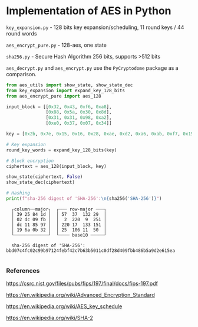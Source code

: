 # Implementation of AES in Python


`key_expansion.py` - 128 bits key expansion/scheduling, 11 round keys / 44 round words

`aes_encrypt_pure.py` - 128-aes, one state

`sha256.py` - Secure Hash Algorithm 256 bits, supports >512 bits

`aes_decrypt.py` and `aes_encrypt.py` use the `PyCryptodome` package as a comparison. <br>

```python
from aes_utils import show_state, show_state_dec
from key_expansion import expand_key_128_bits
from aes_encrypt_pure import aes_128

input_block = [[0x32, 0x43, 0xf6, 0xa8],
               [0x88, 0x5a, 0x30, 0x8d],
               [0x31, 0x31, 0x98, 0xa2],
               [0xe0, 0x37, 0x07, 0x34]]

key = [0x2b, 0x7e, 0x15, 0x16, 0x28, 0xae, 0xd2, 0xa6, 0xab, 0xf7, 0x15, 0x88, 0x09, 0xcf, 0x4f, 0x3c]

# Key expansion
round_key_words = expand_key_128_bits(key)

# Block encryption
ciphertext = aes_128(input_block, key)

show_state(ciphertext, False)
show_state_dec(ciphertext)

# Hashing
print(f"sha-256 digest of 'SHA-256':\n{sha256('SHA-256')}")


```



```
  ┌column──major┐  ┌─── row-major ───┐
  │ 39 25 84 1d │  │ 57  37  132 29  │
  │ 02 dc 09 fb │  │  2  220  9  251 │
  │ dc 11 85 97 │  │ 220 17  133 151 │
  │ 19 6a 0b 32 │  │ 25  106 11  50  │
  └─────────────┘  └──── base10 ─────┘

  sha-256 digest of 'SHA-256': bbd07c4fc02c99b97124febf42c7b63b5011c0df28d409fbb486b5a9d2e615ea


```

### References
https://csrc.nist.gov/files/pubs/fips/197/final/docs/fips-197.pdf

https://en.wikipedia.org/wiki/Advanced_Encryption_Standard

https://en.wikipedia.org/wiki/AES_key_schedule

https://en.wikipedia.org/wiki/SHA-2
